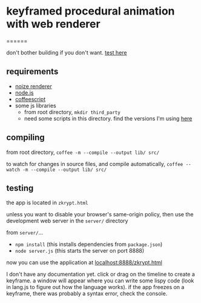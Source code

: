 # keyframed procedural animation with web renderer

======

don't bother building if you don't want. [test here](http://evanmoore.no-ip.org/itp/zkrypt/zkrypt.html)

## requirements

* [noize renderer](http://github.com/2emoore4/noize)
* [node.js](http://nodejs.org/)
* [coffeescript](http://coffeescript.org/)
* some js libraries
  * from root directory, `mkdir third_party`
  * need some scripts in this directory. find the versions I'm using [here](http://evanmoore.no-ip.org/itp/zkrypt/third_party/)

## compiling
from root directory, `coffee -m --compile --output lib/ src/`

to watch for changes in source files, and compile automatically, `coffee --watch -m --compile --output lib/ src/`

## testing
the app is located in `zkrypt.html`

unless you want to disable your browser's same-origin policy, then use the development web server in the `server/` directory

from `server/`...

* `npm install` (this installs dependencies from `package.json`)
* `node server.js` (this starts the server on port 8888)

now you can use the application at [localhost:8888/zkrypt.html](localhost:8888/zkrypt.html)

I don't have any documentation yet. click or drag on the timeline to create a keyframe. a window will appear where you can write some lispy code (look in lang.js to figure out how the language works). if the app freezes on a keyframe, there was probably a syntax error, check the console.
